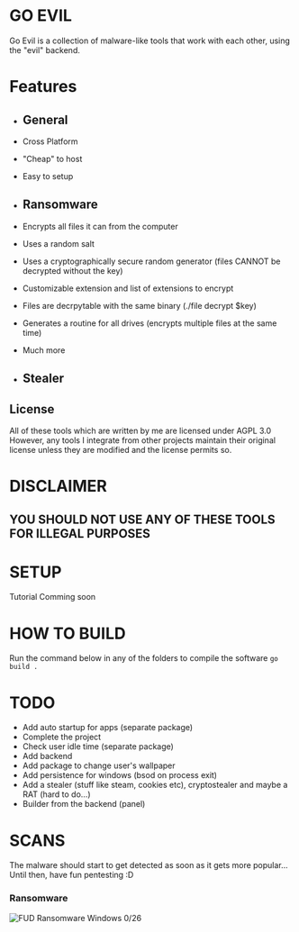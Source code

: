 # GO EVIL

Go Evil is a collection of malware-like tools that work with each other, using the "evil" backend.

# Features

- ## General
- Cross Platform
- "Cheap" to host
- Easy to setup

- ## Ransomware
- Encrypts all files it can from the computer
- Uses a random salt
- Uses a cryptographically secure random generator (files CANNOT be decrypted without the key)
- Customizable extension and list of extensions to encrypt
- Files are decrpytable with the same binary (./file decrypt $key)
- Generates a routine for all drives (encrypts multiple files at the same time)
- Much more

- ## Stealer

## License
All of these tools which are written by me are licensed under AGPL 3.0
However, any tools I integrate from other projects maintain their original license unless they are modified and the license permits so.

# DISCLAIMER
## YOU SHOULD NOT USE ANY OF THESE TOOLS FOR ILLEGAL PURPOSES

# SETUP
Tutorial Comming soon

# HOW TO BUILD
Run the command below in any of the folders to compile the software
```go build .```

# TODO
- Add auto startup for apps (separate package)
- Complete the project
- Check user idle time (separate package)
- Add backend
- Add package to change user's wallpaper
- Add persistence for windows (bsod on process exit)
- Add a stealer (stuff like steam, cookies etc), cryptostealer and maybe a RAT (hard to do...)
- Builder from the backend (panel)

# SCANS
The malware should start to get detected as soon as it gets more popular...
Until then, have fun pentesting :D

### Ransomware
![FUD Ransomware Windows 0/26](https://antiscan.me/images/result/DUBMelFlJ6ql.png)
